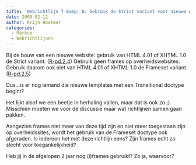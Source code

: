 ```yaml
---
title: 'Webrichtlijn 7 &amp; 8: Gebruik de Strict variant voor nieuwe websites, en ontwijk de Frameset variant'
date: 2008-02-12
author: Krijn Hoetmer
categories: 
  - Markup
  - Webrichtlijnen
---
```

Bij de bouw van een nieuwe website: gebruik van HTML 4.01 of XHTML 1.0 de Strict variant. ([R-pd.2.4](http://www.webrichtlijnen.nl/handleiding/ontwikkeling/productie/webstandaarden/html4-01/#r-pd-2-4)) Gebruik geen frames op overheidswebsites. Gebruik daarom ook niet van HTML 4.01 of XHTML 1.0 de Frameset variant. ([R-pd.2.5](http://www.webrichtlijnen.nl/handleiding/ontwikkeling/productie/webstandaarden/html4-01/#r-pd-2-5))

Dus...is er nog iemand die nieuwe templates met een Transitional doctype begint?

Het lijkt alsof we een beetje in herhaling vallen, maar dat is ook zo ;) Misschien moeten we voor de discussie maar wat richtlijnen samen gaan pakken.

Aangezien frames niet meer van deze tijd zijn en niet meer toegestaan zijn op overheidssites, wordt het gebruik van de Frameset doctype ook afgeraden. Is iedereen het met deze richtlijn eens? Zijn frames echt zo slecht voor toegankelijkheid?

Heb jij in de afgelopen 2 jaar nog (i)frames gebruikt? Zo ja, waarvoor?

